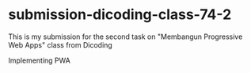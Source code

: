 # submission-dicoding-class-74-2
This is my submission for the second task on "Membangun Progressive Web Apps" class from Dicoding

Implementing PWA
